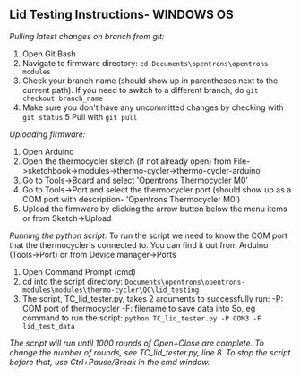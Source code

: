 Lid Testing Instructions- WINDOWS OS
-------------------------------------
*Pulling latest changes on branch from git:*
1. Open Git Bash
2. Navigate to firmware directory:
`cd Documents\opentrons\opentrons-modules`
3. Check your branch name (should show up in parentheses next to the current path). If you need to switch to a different branch, do `git checkout branch_name`
4. Make sure you don't have any uncommitted changes by checking with `git status`
5 Pull with `git pull`

*Uploading firmware:*
1. Open Arduino
2. Open the thermocycler sketch (if not already open) from File->sketchbook->modules->thermo-cycler->thermo-cycler-arduino
3. Go to Tools->Board and select 'Opentrons Thermocycler M0'
4. Go to Tools->Port and select the thermocycler port (should show up as a COM port with description- 'Opentrons Thermocycler M0')
5. Upload the firmware by clicking the arrow button below the menu items or from Sketch->Upload

*Running the python script:*
To run the script we need to know the COM port that the thermocycler's connected to.
You can find it out from Arduino (Tools->Port) or from Device manager->Ports
1. Open Command Prompt (cmd)
2. cd into the script directory: `Documents\opentrons\opentrons-modules\modules\thermo-cycler\QC\lid_testing`
3. The script, TC_lid_tester.py, takes 2 arguments to successfully run:
       -P: COM port of thermocycler
       -F: filename to save data into
So, eg command to run the script:
`python TC_lid_tester.py -P COM3 -F lid_test_data`

*The script will run until 1000 rounds of Open+Close are complete.
To change the number of rounds, see TC_lid_tester.py, line 8.
To stop the script before that, use Ctrl+Pause/Break in the cmd window.*
